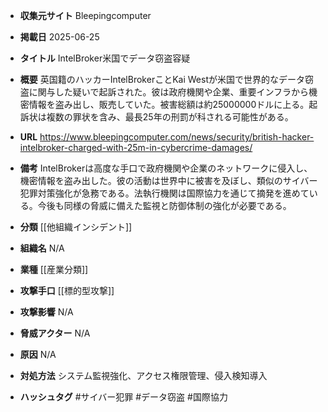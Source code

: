 - **収集元サイト**
Bleepingcomputer

- **掲載日**
2025-06-25

- **タイトル**
IntelBroker米国でデータ窃盗容疑

- **概要**
英国籍のハッカーIntelBrokerことKai Westが米国で世界的なデータ窃盗に関与した疑いで起訴された。彼は政府機関や企業、重要インフラから機密情報を盗み出し、販売していた。被害総額は約25000000ドルに上る。起訴状は複数の罪状を含み、最長25年の刑罰が科される可能性がある。

- **URL**
https://www.bleepingcomputer.com/news/security/british-hacker-intelbroker-charged-with-25m-in-cybercrime-damages/

- **備考**
IntelBrokerは高度な手口で政府機関や企業のネットワークに侵入し、機密情報を盗み出した。彼の活動は世界中に被害を及ぼし、類似のサイバー犯罪対策強化が急務である。法執行機関は国際協力を通じて摘発を進めている。今後も同様の脅威に備えた監視と防御体制の強化が必要である。

- **分類**
[[他組織インシデント]]

- **組織名**
N/A

- **業種**
[[産業分類]]

- **攻撃手口**
[[標的型攻撃]]

- **攻撃影響**
N/A

- **脅威アクター**
N/A

- **原因**
N/A

- **対処方法**
システム監視強化、アクセス権限管理、侵入検知導入

- **ハッシュタグ**
#サイバー犯罪 #データ窃盗 #国際協力
